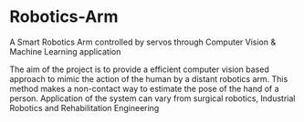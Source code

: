 ﻿# Robotics-Arm
A Smart Robotics Arm controlled by servos through Computer Vision & Machine Learning application

The aim of the project is to provide a efficient computer vision based approach to mimic the action of the human by a distant robotics arm. This method makes a non-contact way to estimate the pose of the hand of a person. Application of the system can vary from surgical robotics, Industrial Robotics and Rehabilitation Engineering


